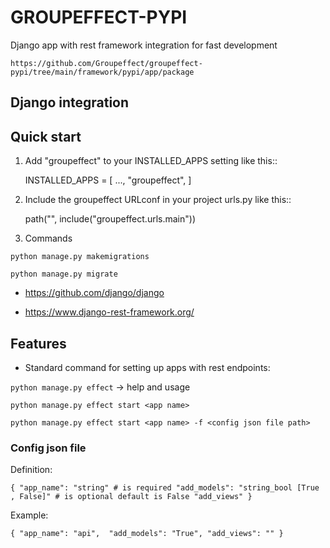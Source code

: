 # GROUPEFFECT-PYPI

Django app with rest framework integration for fast development

`https://github.com/Groupeffect/groupeffect-pypi/tree/main/framework/pypi/app/package`


## Django integration

Quick start
-----------

1. Add "groupeffect" to your INSTALLED_APPS setting like this::

    INSTALLED_APPS = [
        ...,
        "groupeffect",
    ]

2. Include the groupeffect URLconf in your project urls.py like this::

    path("", include("groupeffect.urls.main"))

3. Commands 

`python manage.py makemigrations`

`python manage.py migrate`


- https://github.com/django/django

- https://www.django-rest-framework.org/

## Features

- Standard command for setting up apps with rest endpoints:

`python manage.py effect` -> help and usage

`python manage.py effect start <app name>`

`python manage.py effect start <app name> -f <config json file path>`

### Config json file

Definition:

`
{
    "app_name": "string" # is required
    "add_models": "string_bool [True , False]" # is optional default is False
    "add_views"
}
`

Example:

`
{
    "app_name": "api", 
    "add_models": "True",
    "add_views": ""
}
`
